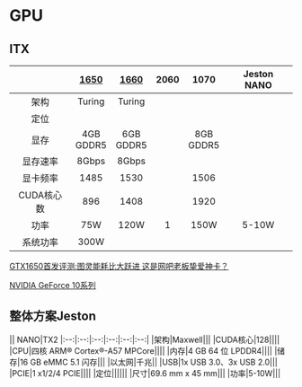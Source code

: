 # GPU

## ITX

||[1650](https://www.nvidia.cn/geforce/graphics-cards/gtx-1650/)|[1660](https://www.nvidia.cn/geforce/graphics-cards/gtx-1660-ti/)|2060|1070|Jeston NANO
|:--:|:--:|:--:|:--:|:--:|:--:|
|架构|Turing|Turing|||
|定位||||||
|显存|4GB </br> GDDR5|6GB </br> GDDR5||8GB </br> GDDR5|||
|显存速率|8Gbps|8Gbps|||
|显卡频率|1485|1530||1506|
|CUDA核心数|896|1408||1920|
|功率|75W|120W|1|150W|5-10W|||
|系统功率|300W||




[GTX1650首发评测:图灵能耗比大跃进 这是网吧老板挚爱神卡？](https://diy.pconline.com.cn/1251/12515468_all.html)

[NVIDIA GeForce 10系列](https://zh.wikipedia.org/wiki/NVIDIA_GeForce_10%E7%B3%BB%E5%88%97)


## 整体方案Jeston

|| NANO|TX2
|:--:|:--:|:--:|:--:|:--:|:--:|
|架构|Maxwell|||
|CUDA核心|128||||
|CPU|四核 ARM® Cortex®-A57 MPCore||||
|内存|4 GB 64 位 LPDDR4||||
|储存|16 GB eMMC 5.1 闪存|||
|以太网|千兆||
|USB|1x USB 3.0、3x USB 2.0|||
|PCIE|1 x1/2/4 PCIE||||
|定位||||||
|尺寸|69.6 mm x 45 mm|||
|功率|5-10W|||